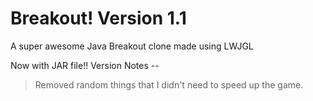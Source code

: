 Breakout! Version 1.1
=========

A super awesome Java Breakout clone made using LWJGL


Now with JAR file!!
Version Notes -- 
>Removed random things that I didn't need to speed up the game.
